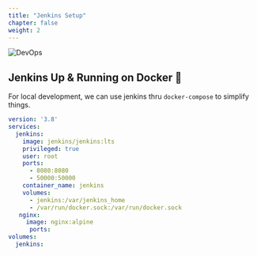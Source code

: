 ```yaml
---
title: "Jenkins Setup"
chapter: false
weight: 2
---
```


![DevOps](https://www.jenkins.io/images/logos/actor/256.png)


## Jenkins Up & Running on Docker 🚀

For local development, we can use jenkins thru `docker-compose` to simplify things.

```yaml
version: '3.8'
services:
  jenkins:
    image: jenkins/jenkins:lts
    privileged: true
    user: root
    ports:
      - 8080:8080
      - 50000:50000
    container_name: jenkins
    volumes:
      - jenkins:/var/jenkins_home
      - /var/run/docker.sock:/var/run/docker.sock
   nginx:
     image: nginx:alpine
      ports:
volumes:
  jenkins:
```